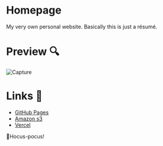 # Homepage
My very own personal website. Basically this is just a résumé.

# Preview 🔍
![Capture](https://user-images.githubusercontent.com/55485703/116924596-c19c0e80-ac60-11eb-8ea2-3a48881e97c8.PNG)


# Links 🔗
- [GitHub Pages](https://privettalon.github.io/homepage/)
- [Amazon s3](http://kovalchukdmytro-staging.s3-website.eu-central-1.amazonaws.com/)
- [Vercel](https://homepage-five-rho.vercel.app/)


🧙Hocus-pocus!

